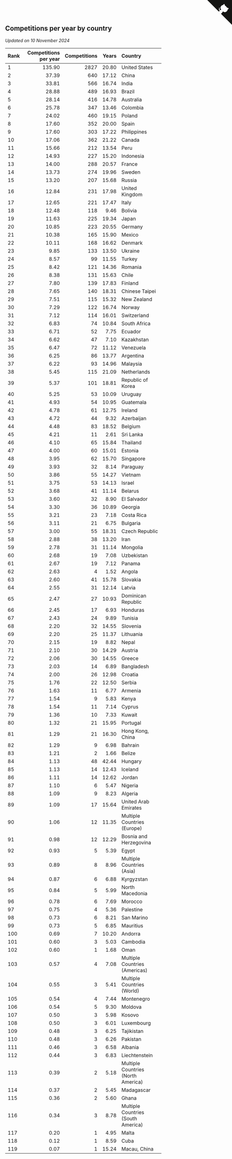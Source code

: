 ## Competitions per year by country

*Updated on 10 November 2024*

| Rank | Competitions per year | Competitions | Years | Country |
| :--- | ---: | ---: | ---: | :--- |
| 1 | 135.90 | 2827 | 20.80 | United States |
| 2 | 37.39 | 640 | 17.12 | China |
| 3 | 33.81 | 566 | 16.74 | India |
| 4 | 28.88 | 489 | 16.93 | Brazil |
| 5 | 28.14 | 416 | 14.78 | Australia |
| 6 | 25.78 | 347 | 13.46 | Colombia |
| 7 | 24.02 | 460 | 19.15 | Poland |
| 8 | 17.60 | 352 | 20.00 | Spain |
| 9 | 17.60 | 303 | 17.22 | Philippines |
| 10 | 17.06 | 362 | 21.22 | Canada |
| 11 | 15.66 | 212 | 13.54 | Peru |
| 12 | 14.93 | 227 | 15.20 | Indonesia |
| 13 | 14.00 | 288 | 20.57 | France |
| 14 | 13.73 | 274 | 19.96 | Sweden |
| 15 | 13.20 | 207 | 15.68 | Russia |
| 16 | 12.84 | 231 | 17.98 | United Kingdom |
| 17 | 12.65 | 221 | 17.47 | Italy |
| 18 | 12.48 | 118 | 9.46 | Bolivia |
| 19 | 11.63 | 225 | 19.34 | Japan |
| 20 | 10.85 | 223 | 20.55 | Germany |
| 21 | 10.38 | 165 | 15.90 | Mexico |
| 22 | 10.11 | 168 | 16.62 | Denmark |
| 23 | 9.85 | 133 | 13.50 | Ukraine |
| 24 | 8.57 | 99 | 11.55 | Turkey |
| 25 | 8.42 | 121 | 14.36 | Romania |
| 26 | 8.38 | 131 | 15.63 | Chile |
| 27 | 7.80 | 139 | 17.83 | Finland |
| 28 | 7.65 | 140 | 18.31 | Chinese Taipei |
| 29 | 7.51 | 115 | 15.32 | New Zealand |
| 30 | 7.29 | 122 | 16.74 | Norway |
| 31 | 7.12 | 114 | 16.01 | Switzerland |
| 32 | 6.83 | 74 | 10.84 | South Africa |
| 33 | 6.71 | 52 | 7.75 | Ecuador |
| 34 | 6.62 | 47 | 7.10 | Kazakhstan |
| 35 | 6.47 | 72 | 11.12 | Venezuela |
| 36 | 6.25 | 86 | 13.77 | Argentina |
| 37 | 6.22 | 93 | 14.96 | Malaysia |
| 38 | 5.45 | 115 | 21.09 | Netherlands |
| 39 | 5.37 | 101 | 18.81 | Republic of Korea |
| 40 | 5.25 | 53 | 10.09 | Uruguay |
| 41 | 4.93 | 54 | 10.95 | Guatemala |
| 42 | 4.78 | 61 | 12.75 | Ireland |
| 43 | 4.72 | 44 | 9.32 | Azerbaijan |
| 44 | 4.48 | 83 | 18.52 | Belgium |
| 45 | 4.21 | 11 | 2.61 | Sri Lanka |
| 46 | 4.10 | 65 | 15.84 | Thailand |
| 47 | 4.00 | 60 | 15.01 | Estonia |
| 48 | 3.95 | 62 | 15.70 | Singapore |
| 49 | 3.93 | 32 | 8.14 | Paraguay |
| 50 | 3.86 | 55 | 14.27 | Vietnam |
| 51 | 3.75 | 53 | 14.13 | Israel |
| 52 | 3.68 | 41 | 11.14 | Belarus |
| 53 | 3.60 | 32 | 8.90 | El Salvador |
| 54 | 3.30 | 36 | 10.89 | Georgia |
| 55 | 3.21 | 23 | 7.18 | Costa Rica |
| 56 | 3.11 | 21 | 6.75 | Bulgaria |
| 57 | 3.00 | 55 | 18.31 | Czech Republic |
| 58 | 2.88 | 38 | 13.20 | Iran |
| 59 | 2.78 | 31 | 11.14 | Mongolia |
| 60 | 2.68 | 19 | 7.08 | Uzbekistan |
| 61 | 2.67 | 19 | 7.12 | Panama |
| 62 | 2.63 | 4 | 1.52 | Angola |
| 63 | 2.60 | 41 | 15.78 | Slovakia |
| 64 | 2.55 | 31 | 12.14 | Latvia |
| 65 | 2.47 | 27 | 10.93 | Dominican Republic |
| 66 | 2.45 | 17 | 6.93 | Honduras |
| 67 | 2.43 | 24 | 9.89 | Tunisia |
| 68 | 2.20 | 32 | 14.55 | Slovenia |
| 69 | 2.20 | 25 | 11.37 | Lithuania |
| 70 | 2.15 | 19 | 8.82 | Nepal |
| 71 | 2.10 | 30 | 14.29 | Austria |
| 72 | 2.06 | 30 | 14.55 | Greece |
| 73 | 2.03 | 14 | 6.89 | Bangladesh |
| 74 | 2.00 | 26 | 12.98 | Croatia |
| 75 | 1.76 | 22 | 12.50 | Serbia |
| 76 | 1.63 | 11 | 6.77 | Armenia |
| 77 | 1.54 | 9 | 5.83 | Kenya |
| 78 | 1.54 | 11 | 7.14 | Cyprus |
| 79 | 1.36 | 10 | 7.33 | Kuwait |
| 80 | 1.32 | 21 | 15.95 | Portugal |
| 81 | 1.29 | 21 | 16.30 | Hong Kong, China |
| 82 | 1.29 | 9 | 6.98 | Bahrain |
| 83 | 1.21 | 2 | 1.66 | Belize |
| 84 | 1.13 | 48 | 42.44 | Hungary |
| 85 | 1.13 | 14 | 12.43 | Iceland |
| 86 | 1.11 | 14 | 12.62 | Jordan |
| 87 | 1.10 | 6 | 5.47 | Nigeria |
| 88 | 1.09 | 9 | 8.23 | Algeria |
| 89 | 1.09 | 17 | 15.64 | United Arab Emirates |
| 90 | 1.06 | 12 | 11.35 | Multiple Countries (Europe) |
| 91 | 0.98 | 12 | 12.29 | Bosnia and Herzegovina |
| 92 | 0.93 | 5 | 5.39 | Egypt |
| 93 | 0.89 | 8 | 8.96 | Multiple Countries (Asia) |
| 94 | 0.87 | 6 | 6.88 | Kyrgyzstan |
| 95 | 0.84 | 5 | 5.99 | North Macedonia |
| 96 | 0.78 | 6 | 7.69 | Morocco |
| 97 | 0.75 | 4 | 5.36 | Palestine |
| 98 | 0.73 | 6 | 8.21 | San Marino |
| 99 | 0.73 | 5 | 6.85 | Mauritius |
| 100 | 0.69 | 7 | 10.20 | Andorra |
| 101 | 0.60 | 3 | 5.03 | Cambodia |
| 102 | 0.60 | 1 | 1.68 | Oman |
| 103 | 0.57 | 4 | 7.08 | Multiple Countries (Americas) |
| 104 | 0.55 | 3 | 5.41 | Multiple Countries (World) |
| 105 | 0.54 | 4 | 7.44 | Montenegro |
| 106 | 0.54 | 5 | 9.30 | Moldova |
| 107 | 0.50 | 3 | 5.98 | Kosovo |
| 108 | 0.50 | 3 | 6.01 | Luxembourg |
| 109 | 0.48 | 3 | 6.25 | Tajikistan |
| 110 | 0.48 | 3 | 6.26 | Pakistan |
| 111 | 0.46 | 3 | 6.58 | Albania |
| 112 | 0.44 | 3 | 6.83 | Liechtenstein |
| 113 | 0.39 | 2 | 5.18 | Multiple Countries (North America) |
| 114 | 0.37 | 2 | 5.45 | Madagascar |
| 115 | 0.36 | 2 | 5.60 | Ghana |
| 116 | 0.34 | 3 | 8.78 | Multiple Countries (South America) |
| 117 | 0.20 | 1 | 4.95 | Malta |
| 118 | 0.12 | 1 | 8.59 | Cuba |
| 119 | 0.07 | 1 | 15.24 | Macau, China |


<a href="https://github.com/JustinTimeCuber/wca_statistics" class="github-corner" aria-label="View source on Github"><svg width="80" height="80" viewBox="0 0 250 250" style="fill:#151513; color:#fff; position: absolute; top: 0; border: 0; right: 0;" aria-hidden="true"><path d="M0,0 L115,115 L130,115 L142,142 L250,250 L250,0 Z"></path><path d="M128.3,109.0 C113.8,99.7 119.0,89.6 119.0,89.6 C122.0,82.7 120.5,78.6 120.5,78.6 C119.2,72.0 123.4,76.3 123.4,76.3 C127.3,80.9 125.5,87.3 125.5,87.3 C122.9,97.6 130.6,101.9 134.4,103.2" fill="currentColor" style="transform-origin: 130px 106px;" class="octo-arm"></path><path d="M115.0,115.0 C114.9,115.1 118.7,116.5 119.8,115.4 L133.7,101.6 C136.9,99.2 139.9,98.4 142.2,98.6 C133.8,88.0 127.5,74.4 143.8,58.0 C148.5,53.4 154.0,51.2 159.7,51.0 C160.3,49.4 163.2,43.6 171.4,40.1 C171.4,40.1 176.1,42.5 178.8,56.2 C183.1,58.6 187.2,61.8 190.9,65.4 C194.5,69.0 197.7,73.2 200.1,77.6 C213.8,80.2 216.3,84.9 216.3,84.9 C212.7,93.1 206.9,96.0 205.4,96.6 C205.1,102.4 203.0,107.8 198.3,112.5 C181.9,128.9 168.3,122.5 157.7,114.1 C157.9,116.9 156.7,120.9 152.7,124.9 L141.0,136.5 C139.8,137.7 141.6,141.9 141.8,141.8 Z" fill="currentColor" class="octo-body"></path></svg></a><style>.github-corner:hover .octo-arm{animation:octocat-wave 560ms ease-in-out}@keyframes octocat-wave{0%,100%{transform:rotate(0)}20%,60%{transform:rotate(-25deg)}40%,80%{transform:rotate(10deg)}}@media (max-width:500px){.github-corner:hover .octo-arm{animation:none}.github-corner .octo-arm{animation:octocat-wave 560ms ease-in-out}}</style>
